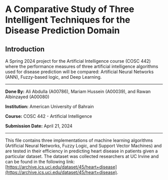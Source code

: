 # A Comparative Study of Three Intelligent Techniques for the Disease Prediction Domain

## Introduction

A Spring 2024 project for the Artificial Intelligence course (COSC 442) where the performance measures of three artificial intelligence algorithms used for disease prediction will be compared: Artificial Neural Networks (ANN), Fuzzy-based logic, and Deep Learning.

---

**Done By:** Ali Abdulla (A00786), Mariam Hussein (A00039), and Rawan Albinzayed (A00080)

**Institution:** American University of Bahrain

**Course:** COSC 442 - Artificial Intelligence

**Submission Date:** April 21, 2024

---

This file contains three implementations of machine learning algorithms (Artificial Neural Networks, Fuzzy Logic, and Support Vector Machines) and are tested in their efficiency in predicting heart disease in patients given a particular dataset. The dataset was collected researchers at UC Irvine and can be found in the following link: [https://archive.ics.uci.edu/dataset/45/heart+disease](https://archive.ics.uci.edu/dataset/45/heart+disease).
